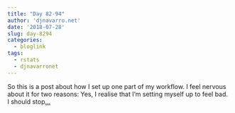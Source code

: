 ```yaml
---
title: "Day 82-94"
author: 'djnavarro.net'
date: '2018-07-28'
slug: day-8294
categories:
  - bloglink
tags:
  - rstats
  - djnavarronet
---
```


So this is a post about how I set up one part of my workflow. I feel nervous about it for two reasons: Yes, I realise that I’m setting myself up to feel bad. I should stop[... <i class="fas fa-external-link-alt"></i>](https://djnavarro.net/post/2018-07-28-workflow/)

